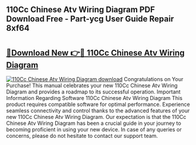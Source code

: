 ## 110Cc Chinese Atv Wiring Diagram PDF Download Free - Part-ycg User Guide Repair 8xf64

# <h2><a href="http://dfjdps.blite.top/?on=110Cc+Chinese+Atv+Wiring+Diagram">🔗Download New 👉🔴 110Cc Chinese Atv Wiring Diagram</a></h2>

[![110Cc Chinese Atv Wiring Diagram download](https://i.imgur.com/lujVjoI.png)](http://dfjdps.blite.top/?on=110Cc+Chinese+Atv+Wiring+Diagram)
Congratulations on Your Purchase! This manual celebrates your new 110Cc Chinese Atv Wiring Diagram and provides a roadmap to its successful operation. Important Information Regarding Software 110Cc Chinese Atv Wiring Diagram This product requires compatible software for optimal performance. Experience seamless connectivity and control thanks to the advanced features of your new 110Cc Chinese Atv Wiring Diagram. Our expectation is that the 110Cc Chinese Atv Wiring Diagram has been a crucial guide in your journey to becoming proficient in using your new device. In case of any queries or concerns, please do not hesitate to contact our support team.
